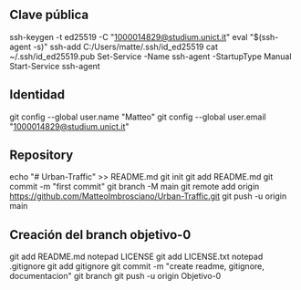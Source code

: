 ## Clave pública

ssh-keygen -t ed25519 -C "1000014829@studium.unict.it"
eval "$(ssh-agent -s)"
ssh-add C:/Users/matte/.ssh/id_ed25519
cat ~/.ssh/id_ed25519.pub
Set-Service -Name ssh-agent -StartupType Manual
Start-Service ssh-agent

## Identidad 

git config --global user.name "Matteo"
git config --global user.email "1000014829@studium.unict.it"

## Repository

echo "# Urban-Traffic" >> README.md
git init
git add README.md
git commit -m "first commit"
git branch -M main
git remote add origin https://github.com/MatteoImbrosciano/Urban-Traffic.git
git push -u origin main

## Creación del branch objetivo-0

git add README.md
notepad LICENSE
git add LICENSE.txt
notepad .gitignore
git add gitignore
git commit -m "create readme, gitignore, documentacion"
git branch
git push -u origin Objetivo-0
